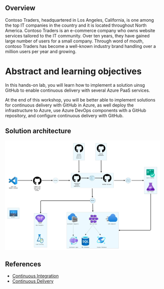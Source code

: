 ## Overview

Contoso Traders, headquartered in Los Angeles, California, is one among the top IT companies in the country and it is located throughout North America. Contoso Traders is an e-commerce company who owns website services tailored to the IT community. Over ten years, they have gained large number of users for a small company. Through word of mouth, contoso Traders has become a well-known industry brand handling over a million users per year and growing.

# Abstract and learning objectives 

In this hands-on lab, you will learn how to implement a solution uinsg GitHub to enable continuous delivery with several Azure PaaS services.

At the end of this workshop, you will be better able to implement solutions for continuous delivery with GitHub in Azure, as well deploy the infrastructure to Azure, use Azure DevOps components with a GitHub repository, and configure continuous delivery with GitHub.
 
## Solution architecture

![](media/architecturediagram.jpg)

## References
 
 - [Continuous Integration](https://docs.microsoft.com/en-us/devops/develop/what-is-continuous-integration)
 - [Continuous Delivery](https://docs.microsoft.com/en-us/devops/deliver/what-is-continuous-delivery)



